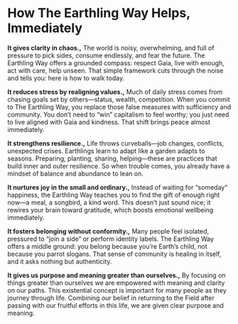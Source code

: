 # How The Earthling Way Helps, Immediately

**It gives clarity in chaos.,**
The world is noisy, overwhelming, and full of pressure to pick sides, consume endlessly, and fear the future. The Earthling Way offers a grounded compass: respect Gaia, live with enough, act with care, help unseen. That simple framework cuts through the noise and tells you: here is how to walk today.

**It reduces stress by realigning values.,**
Much of daily stress comes from chasing goals set by others—status, wealth, competition. When you commit to The Earthling Way, you replace those false measures with sufficiency and community. You don’t need to “win” capitalism to feel worthy; you just need to live aligned with Gaia and kindness. That shift brings peace almost immediately.

**It strengthens resilience.,**
Life throws curveballs—job changes, conflicts, unexpected crises. Earthlings learn to adapt like a garden adapts to seasons. Preparing, planting, sharing, helping—these are practices that build inner and outer resilience. So when trouble comes, you already have a mindset of balance and abundance to lean on.

**It nurtures joy in the small and ordinary.,**
Instead of waiting for “someday” happiness, the Earthling Way teaches you to find the gift of enough right now—a meal, a songbird, a kind word. This doesn’t just sound nice; it rewires your brain toward gratitude, which boosts emotional wellbeing immediately.

**It fosters belonging without conformity.,**
Many people feel isolated, pressured to “join a side” or perform identity labels. The Earthling Way offers a middle ground: you belong because you’re Earth’s child, not because you parrot slogans. That sense of community is healing in itself, and it asks nothing but authenticity.

**It gives us purpose and meaning greater than ourselves.,**
By focusing on things greater than ourselves we are empowered with meaning and clarity on our paths. This existential concept is important for many people as they journey through life. Combining our belief in returning to the Field after passing with our fruitful efforts in this life, we are given clear purpose and meaning.
